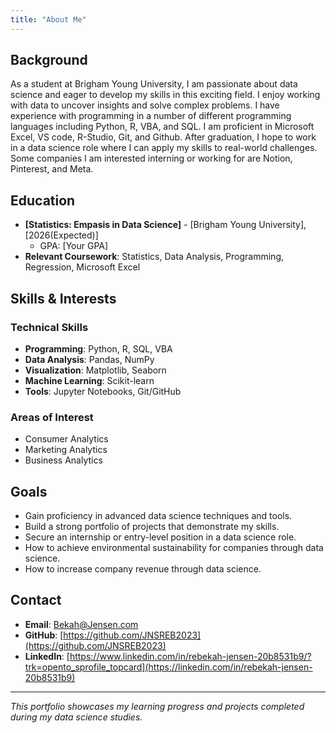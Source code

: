 ```yaml
---
title: "About Me"
---
```


## Background

As a student at Brigham Young University, I am passionate about data science and eager to develop my skills in this exciting field. I enjoy working with data to uncover insights and solve complex problems. I have experience with programming in a number of different programming languages including Python, R, VBA, and SQL. I am proficient in Microsoft Excel, VS code, R-Studio, Git, and Github. After graduation, I hope to work in a data science role where I can apply my skills to real-world challenges. Some companies I am interested interning or working for are Notion, Pinterest, and Meta.

<!-- Write a brief introduction about yourself here. Include:

- Your academic background
- Your interest in data science
- Your career goals
- Any relevant experience or projects -->

## Education

- **[Statistics: Empasis in Data Science]** - [Brigham Young University], [2026(Expected)]
  - GPA: [Your GPA]
- **Relevant Coursework**: Statistics, Data Analysis, Programming, Regression, Microsoft Excel

## Skills & Interests

### Technical Skills
- **Programming**: Python, R, SQL, VBA
- **Data Analysis**: Pandas, NumPy
- **Visualization**: Matplotlib, Seaborn
- **Machine Learning**: Scikit-learn
- **Tools**: Jupyter Notebooks, Git/GitHub

### Areas of Interest
<!-- - [Your specific interests, e.g., environmental data, healthcare analytics, finance, etc.]
- [Other areas you're curious about] -->
- Consumer Analytics
- Marketing Analytics
- Business Analytics

## Goals

<!-- Describe what you hope to achieve through your data science journey:

- Short-term learning objectives
- Long-term career aspirations
- Types of problems you want to solve -->

- Gain proficiency in advanced data science techniques and tools.
- Build a strong portfolio of projects that demonstrate my skills.
- Secure an internship or entry-level position in a data science role.
- How to achieve environmental sustainability for companies through data science.
- How to increase company revenue through data science.

## Contact

- **Email**: Bekah@Jensen.com
- **GitHub**: [https://github.com/JNSREB2023](https://github.com/JNSREB2023)
- **LinkedIn**: [https://www.linkedin.com/in/rebekah-jensen-20b8531b9/?trk=opento_sprofile_topcard](https://linkedin.com/in/rebekah-jensen-20b8531b9)

---

*This portfolio showcases my learning progress and projects completed during my data science studies.*
